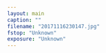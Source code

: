```yaml
---
layout: main
caption: ""
filename: "20171116230147.jpg"
fstop: "Unknown"
exposure: "Unknown"
---
```

